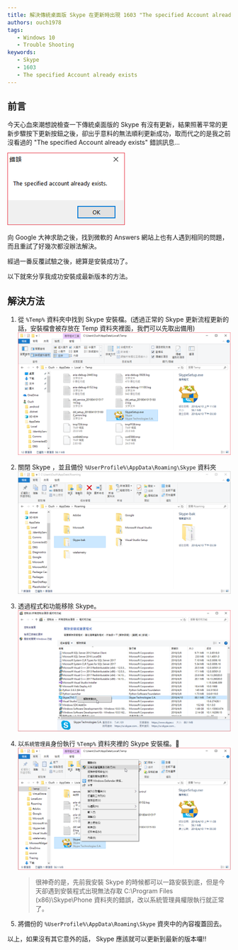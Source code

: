 ```yaml
---
title: 解決傳統桌面版 Skype 在更新時出現 1603 "The specified Account already exists" 錯誤
authors: ouch1978
tags: 
   - Windows 10
   - Trouble Shooting
keywords:
   - Skype
   - 1603
   - The specified Account already exists
---
```


## 前言

今天心血來潮想說檢查一下傳統桌面版的 Skype 有沒有更新，結果照著平常的更新步驟按下更新按鈕之後，卻出乎意料的無法順利更新成功，取而代之的是我之前沒看過的 "The specified Account already exists" 錯誤訊息...

![image-01](01-the-specified-account-already-exists-error.png "The specified Account already exists 錯誤")

向 Google 大神求助之後，找到微軟的 Answers 網站上也有人遇到相同的問題，而且重試了好幾次都沒辦法解決。

經過一番反覆試驗之後，總算是安裝成功了。

以下就來分享我成功安裝成最新版本的方法。

<!--truncate-->

## 解決方法

1. 從 `%Temp%` 資料夾中找到 Skype 安裝檔。(透過正常的 Skype 更新流程更新的話，安裝檔會被存放在 Temp 資料夾裡面，我們可以先取出備用)
   ![image-02](02-get-installer-from-temp-folder.png "從 %Temp% 資料夾中取出 Skype 安裝檔")

2. 關閉 Skype ，並且備份 `%UserProfile%\AppData\Roaming\Skype` 資料夾
   ![image-03](03-backup-skype-folder-in-appdata.png "備份 Skype 資料夾")

3. 透過程式和功能移除 Skype。
   ![image-04](04-uninstall-skype.png "移除 Skype")

4. 以`系統管理員`身份執行 `%Temp%` 資料夾裡的 Skype 安裝檔。
   ![image-05](05-install-skype-with-run-as-administrator.png "以系統管理員身份安裝 Skype")

   > 很神奇的是，先前我安裝 Skype 的時候都可以一路安裝到底，但是今天卻遇到安裝程式出現無法存取 C:\Program Files (x86)\Skype\Phone 資料夾的錯誤，改以系統管理員權限執行就正常了。

5. 將備份的 `%UserProfile%\AppData\Roaming\Skype` 資夾中的內容複蓋回去。

以上，如果沒有其它意外的話， Skype 應該就可以更新到最新的版本囉!!

